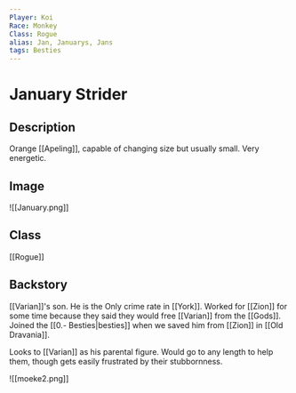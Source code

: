 ```yaml
---
Player: Koi
Race: Monkey
Class: Rogue
alias: Jan, Januarys, Jans
tags: Besties
---
```

# January Strider
## Description
Orange [[Apeling]], capable of changing size but usually small. Very energetic.
## Image
![[January.png]]
## Class
[[Rogue]]
## Backstory
[[Varian]]'s son. He is the Only crime rate in [[York]]. Worked for [[Zion]] for some time because they said they would free [[Varian]] from the [[Gods]]. Joined the [[0.- Besties|besties]] when we saved him from [[Zion]] in [[Old Dravania]]. 

Looks to [[Varian]] as his parental figure. Would go to any length to help them, though gets easily frustrated by their stubbornness.

![[moeke2.png]]
